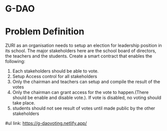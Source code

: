 # G-DAO

# Problem Definition

ZURI as an organisation needs to setup an election for leadership position in its school. The major stakeholders here are the school board of directors, the teachers and the students. Create a smart contract that enables the following:
 1. Each stakeholders should be able to vote.
 2. Setup Access control for all stakeholders
 3. Only the chairman and teachers can setup and compile the result of the votes
 4. Only the chairman can grant access for the vote to happen.(There should be enable and disable vote.). If vote is disabled, no voting should take place.
 5. students should not see result of votes until made public by the other stakeholders


#uI link: https://g-daovoting.netlify.app/
